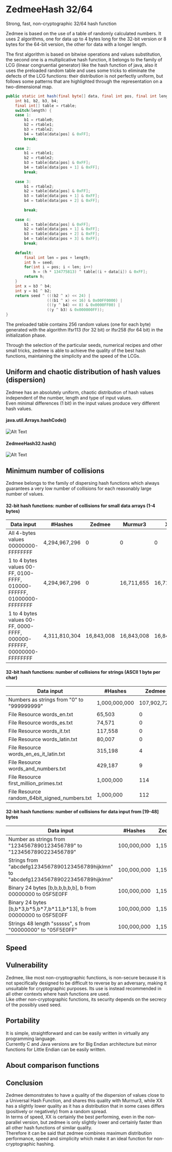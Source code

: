 # ZedmeeHash 32/64
Strong, fast, non-cryptographic 32/64 hash function  

Zedmee is based on the use of a table of randomly calculated numbers. It uses 2 algorithms, one for data up to 4 bytes long for the 32-bit version or 8 bytes for the 64-bit version, the other for data with a longer length.  

The first algorithm is based on bitwise operations and values substitution, the second one is a multiplicative hash function, it belongs to the family of LCG (linear congruential generator) like the hash function of java, also it uses the preloaded random table and uses some tricks to eliminate the defects of the LCG functions: their distribution is not perfectly uniform, but follows some patterns that are highlighted through the representation on a two-dimensional map.  

```java
public static int hash(final byte[] data, final int pos, final int length, final int seed) {
	int b1, b2, b3, b4;
	final int[] table = rtable;
	switch(length) {
	case 1:
		b1 = rtable0;
		b2 = rtable1;
		b3 = rtable2;
		b4 = table[data[pos] & 0xFF];
		break;
		
	case 2:
		b1 = rtable1;
		b2 = rtable2;
		b3 = table[data[pos] & 0xFF];
		b4 = table[data[pos + 1] & 0xFF];
		break;
		
	case 3:
		b1 = rtable2;
		b2 = table[data[pos] & 0xFF];
		b3 = table[data[pos + 1] & 0xFF];
		b4 = table[data[pos + 2] & 0xFF];
		
		break;
		
	case 4:
		b1 = table[data[pos] & 0xFF];
		b2 = table[data[pos + 1] & 0xFF];
		b3 = table[data[pos + 2] & 0xFF];
		b4 = table[data[pos + 3] & 0xFF];
		break;
		
	default:
		final int len = pos + length;
		int h = seed;
		for(int i = pos; i < len; i++)
			h = (h * 134775813) ^ table[(i + data[i]) & 0xFF];
		return h;
	}
	int x = b3 ^ b4;
	int y = b1 ^ b2;
	return seed ^ (((b2 ^ x) << 24) |
	              (((b1 ^ x) << 16) & 0x00FF0000) |
	              (((y ^ b4) << 8) & 0x0000FF00) |
	              ((y ^ b3) & 0x000000FF));		
}
```
  
The preloaded table contains 256 random values (one for each byte) generated with the algorithm lfsr113 (for 32 bit) or lfsr258 (for 64 bit) in the initialization phase.  

Through the selection of the particular seeds, numerical recipes and other small tricks, zedmee is able to achieve the quality of the best hash functions, maintaining the simplicity and the speed of the LCGs.  

## Uniform and chaotic distribution of hash values (dispersion)
Zedmee has an absolutely uniform, chaotic distribution of hash values independent of the number, length and type of input values.  
Even minimal differences (1 bit) in the input values produce very different hash values.  

#### java.util.Arrays.hashCode()
![Alt Text](https://raw.githubusercontent.com/matteo65/ZedmeeHash/main/Resource/java_hash.png)
  
#### ZedmeeHash32.hash()
![Alt Text](https://raw.githubusercontent.com/matteo65/ZedmeeHash/main/Resource/zmh_distributions.png)

## Minimum number of collisions
Zedmee belongs to the family of dispersing hash functions which always guarantees a very low number of collisions for each reasonably large number of values.  

#### 32-bit hash functions: number of collisions for small data arrays (1-4 bytes)

Data input                                                            |   #Hashes   |  Zedmee  | Murmur3|    XX  |  Rabin
--------------------------------------------------------------------- |-------------|----------|--------|--------|--------
All 4-bytes values 00000000-FFFFFFFF                                  |4,294,967,296|         0|       0|       0|      0
1 to 4 bytes values 00-FF, 0100-FFFF, 010000-FFFFFF, 01000000-FFFFFFFF|4,294,967,296|         0|16,711,655|16,711,713| 0
1 to 4 bytes values 00-FF, 0000-FFFF, 000000-FFFFFF, 00000000-FFFFFFFF|4,311,810,304|16,843,008|16,843,008|16,843,008|16,843,008

#### 32-bit hash functions: number of collisions for strings (ASCII 1 byte per char)

Data input                                                  |#Hashes   | Zedmee | Murmur3 |   XX   |  Rabin
------------------------------------------------------------|----------|--------|---------|--------|---------
Numbers as strings from "0" to "999999999"                  |1,000,000,000|107,902,722|107,822,463|110,287,893|365,950,432
File Resource words_en.txt                                  | 65,503   |       0|        0|       0|      14
File Resource words_es.txt                                  | 74,571   |       0|        2|       0|      38
File Resource words_it.txt                                  |117,558   |       0|        0|       2|      28
File Resource words_latin.txt                               | 80,007   |       0|        1|       1|      34
File Resource words_en_es_it_latin.txt                      |315,198   |       4|        9|       9|     271
File Resource words_and_numbers.txt                         |429,187   |       9|       20|      19|     251
File Resource first_million_primes.txt                      |1,000,000 |     114|      118|      85|       0
File Resource random_64bit_signed_numbers.txt               |1,000,000 |     112|      110|     143|     122

#### 32-bit hash functions: number of collisions for data input from [19-48] bytes

Data input                                                                             | #Hashes   |  Zedmee   | Murmur3  |     XX   | Rabin
---------------------------------------------------------------------------------------|-----------|-----------|----------|----------|----------
Number as strings from "1234567890123456789" to "1234567890223456789"                  |100,000,000| 1,155,556 | 1,155,789|   808,693|         0      
Strings from "abcdefg1234567890123456789hijklmn" to "abcdefg1234567890223456789hijklmn"|100,000,000| 1,155,570 | 1,152,600| 1,037,151|         0  
Binary 24 bytes [b,b,b,b,b,b], b from 00000000 to 05F5E0FF                             |100,000,000| 1,156,587 | 1,154,653| 1,411,483|         0
Binary 24 bytes [b,b\*3,b\*5,b\*7,b\*11,b\*13], b from 00000000 to 05F5E0FF            |100,000,000| 1,156,584 | 1,154,542| 1,160,003| 1,150,862
Strings 48 length "ssssss", s from "00000000" to "05F5E0FF"                            |100,000,000| 1,156,381 | 1,156,254| 1,155,854|22,595,936


## Speed


## Vulnerability
Zedmee, like most non-cryptographic functions, is non-secure because it is not specifically designed to be difficult to reverse by an adversary, making it unsuitable for cryptographic purposes. Its use is instead recommended in all other contexts where hash functions are used.  
Like other non-cryptographic functions, its security depends on the secrecy of the possibly used seed.  

## Portability
It is simple, straightforward and can be easily written in virtually any programming language.  
Currently C and Java versions are for Big Endian architecture but mirror functions for Little Endian can be easily written.  

## About comparison functions

## Conclusion
Zedmee demonstrates to have a quality of the dispersion of values close to a Universal Hash Function, and shares this quality with Murmur3, while XX has a slightly lower quality as it has a distribution that in some cases differs (positively or negatively) from a random spread.  
In terms of speed, XX is certainly the best performing, even in the non-parallel version, but zedmee is only slightly lower and certainly faster than all other hash functions of similar quality.  
Therefore it can be said that zedmee combines maximum distribution performance, speed and simplicity which make it an ideal function for non-cryptographic hashing.  

